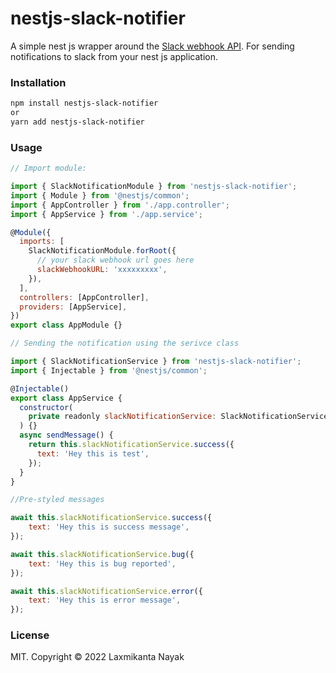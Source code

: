 # nestjs-slack-notifier

A simple nest js wrapper around the [Slack webhook API](https://api.slack.com). For sending notifications to slack from your nest js application.

### Installation

```sh
npm install nestjs-slack-notifier
or
yarn add nestjs-slack-notifier
```

### Usage

```js
// Import module:

import { SlackNotificationModule } from 'nestjs-slack-notifier';
import { Module } from '@nestjs/common';
import { AppController } from './app.controller';
import { AppService } from './app.service';

@Module({
  imports: [
    SlackNotificationModule.forRoot({
      // your slack webhook url goes here
      slackWebhookURL: 'xxxxxxxxx',
    }),
  ],
  controllers: [AppController],
  providers: [AppService],
})
export class AppModule {}
```

```js
// Sending the notification using the serivce class

import { SlackNotificationService } from 'nestjs-slack-notifier';
import { Injectable } from '@nestjs/common';

@Injectable()
export class AppService {
  constructor(
    private readonly slackNotificationService: SlackNotificationService,
  ) {}
  async sendMessage() {
    return this.slackNotificationService.success({
      text: 'Hey this is test',
    });
  }
}

```

```js
//Pre-styled messages

await this.slackNotificationService.success({
    text: 'Hey this is success message',
});

await this.slackNotificationService.bug({
    text: 'Hey this is bug reported',
});

await this.slackNotificationService.error({
    text: 'Hey this is error message',
});
```


### License

MIT. Copyright &copy; 2022 Laxmikanta Nayak
